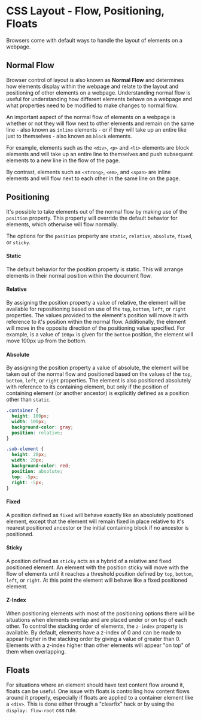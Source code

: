 # CSS Layout - Flow, Positioning, Floats

Browsers come with default ways to handle the layout of elements on a webpage.

## Normal Flow

Browser control of layout is also known as **Normal Flow** and determines how elements display within the webpage and relate to the layout and positioning of other elements on a webpage. Understanding normal flow is useful for understanding how different elements behave on a webpage and what properties need to be modified to make changes to normal flow.

An important aspect of the normal flow of elements on a webpage is whether or not they will flow next to other elements and remain on the same line - also known as `inline` elements - or if they will take up an entire like just to themselves - also known as `block` elements.

For example, elements such as the `<div>`, `<p>` and `<li>` elements are block elements and will take up an entire line to themselves and push subsequent elements to a new line in the flow of the page.

By contrast, elements such as `<strong>`, `<em>`, and `<span>` are inline elements and will flow next to each other in the same line on the page.

## Positioning

It's possible to take elements out of the normal flow by making use of the `position` property. This property will override the default behavior for elements, which otherwise will flow normally.

The options for the `position` property are `static`, `relative`, `absolute`, `fixed`, or `sticky`.

#### Static

The default behavior for the position property is static. This will arrange elements in their normal position within the document flow.

#### Relative

By assigning the position property a value of relative, the element will be available for repositioning based on use of the `top`, `bottom`, `left`, or `right` properties. The values provided to the element's position will move it with reference to it's position within the normal flow. Additionally, the element will move in the opposite direction of the positioning value specified. For example, is a value of `100px` is given for the `bottom` position, the element will move 100px up from the bottom.

#### Absolute

By assigning the position property a value of absolute, the element will be taken out of the normal flow and positioned based on the values of the `top`, `bottom`, `left`, or `right` properties. The element is also positioned absolutely with reference to its containing element, but only if the position of containing element (or another ancestor) is explicitly defined as a position other than `static`.

```css
.container {
  height: 100px;
  width: 100px;
  background-color: gray;
  position: relative;
}

.sub-element {
  height: 20px;
  width: 20px;
  background-color: red;
  position: absolute;
  top: -5px;
  right: -5px;
}
```

#### Fixed

A position defined as `fixed` will behave exactly like an absolutely positioned element, except that the element will remain fixed in place relative to it's nearest positioned ancestor or the initial containing block if no ancestor is positioned.

#### Sticky

A position defined as `sticky` acts as a hybrid of a relative and fixed positioned element. An element with the position sticky will move with the flow of elements until it reaches a threshold position defined by `top`, `bottom`, `left`, or `right`. At this point the element will behave like a fixed positioned element.

#### Z-Index

When positioning elements with most of the positioning options there will be situations when elements overlap and are placed under or on top of each other. To control the stacking order of elements, the `z-index` property is available. By default, elements have a z-index of 0 and can be made to appear higher in the stacking order by giving a value of greater than 0. Elements with a z-index higher than other elements will appear "on top" of them when overlapping.

## Floats

For situations where an element should have text content flow around it, floats can be useful. One issue with floats is controlling how content flows around it properly, especially if floats are applied to a container element like a `<div>`. This is done either through a "clearfix" hack or by using the `display: flow-root` css rule.

